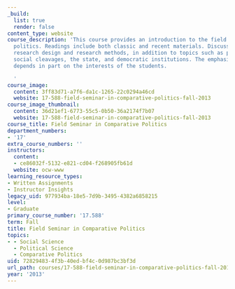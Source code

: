 ```yaml
---
_build:
  list: true
  render: false
content_type: website
course_description: 'This course provides an introduction to the field of comparative
  politics. Readings include both classic and recent materials. Discussions include
  research design and research methods, in addition to topics such as political culture,
  social cleavages, the state, and democratic institutions. The emphasis on each issue
  depends in part on the interests of the students.

  '
course_image:
  content: 3ff83d71-a7f6-da1c-1265-22c0294a46cd
  website: 17-588-field-seminar-in-comparative-politics-fall-2013
course_image_thumbnail:
  content: 36d21ef1-6773-55c5-0b50-36a2174f7b07
  website: 17-588-field-seminar-in-comparative-politics-fall-2013
course_title: Field Seminar in Comparative Politics
department_numbers:
- '17'
extra_course_numbers: ''
instructors:
  content:
  - ce86032f-5132-e821-cd04-f268905fb61d
  website: ocw-www
learning_resource_types:
- Written Assignments
- Instructor Insights
legacy_uid: 977934ba-18e5-7d9b-3495-4382a6858215
level:
- Graduate
primary_course_number: '17.588'
term: Fall
title: Field Seminar in Comparative Politics
topics:
- - Social Science
  - Political Science
  - Comparative Politics
uid: 72829483-4f3b-40ed-bf4c-0d987bc3bf3d
url_path: courses/17-588-field-seminar-in-comparative-politics-fall-2013
year: '2013'
---
```

